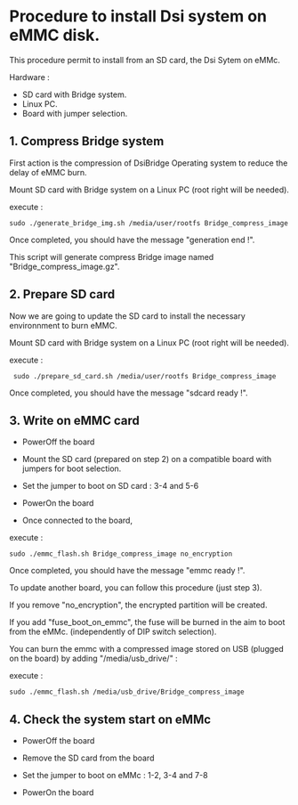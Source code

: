 # Procedure to install Dsi system on eMMC disk.  

This procedure permit to install from an SD card, the Dsi Sytem on eMMc.

Hardware :
- SD card with Bridge system. 
- Linux PC.
- Board with jumper selection.

## 1. Compress Bridge system 

First action is the compression of DsiBridge Operating system to reduce the delay of eMMC burn.

Mount SD card with Bridge system on a Linux PC (root right will be needed).

execute :

    sudo ./generate_bridge_img.sh /media/user/rootfs Bridge_compress_image

Once completed, you should have the message "generation end !".

This script will generate compress Bridge image named "Bridge_compress_image.gz".

## 2. Prepare SD card

Now we are going to update the SD card to install the necessary environnment to burn eMMC.

Mount SD card with Bridge system on a Linux PC (root right will be needed).

execute : 

     sudo ./prepare_sd_card.sh /media/user/rootfs Bridge_compress_image
     
Once completed, you should have the message "sdcard ready !".

## 3. Write on eMMC card

- PowerOff the board

- Mount the SD card (prepared on step 2) on a compatible board with jumpers for boot selection.

- Set the jumper to boot on SD card : 3-4 and 5-6

- PowerOn the board

- Once connected to the board,

execute :

    sudo ./emmc_flash.sh Bridge_compress_image no_encryption
    
Once completed, you should have the message "emmc ready !".

To update another board, you can follow this procedure (just step 3).

If you remove "no_encryption", the encrypted partition will be created.

If you add "fuse_boot_on_emmc", the fuse will be burned in the aim to boot from the eMMc. (independently of DIP switch selection).

You can burn the emmc with a compressed image stored on USB (plugged on the board) by adding "/media/usb_drive/" :

execute :

    sudo ./emmc_flash.sh /media/usb_drive/Bridge_compress_image
    

## 4. Check the system start on eMMc

- PowerOff the board

- Remove the SD card from the board

- Set the jumper to boot on eMMc : 1-2, 3-4 and 7-8

- PowerOn the board
